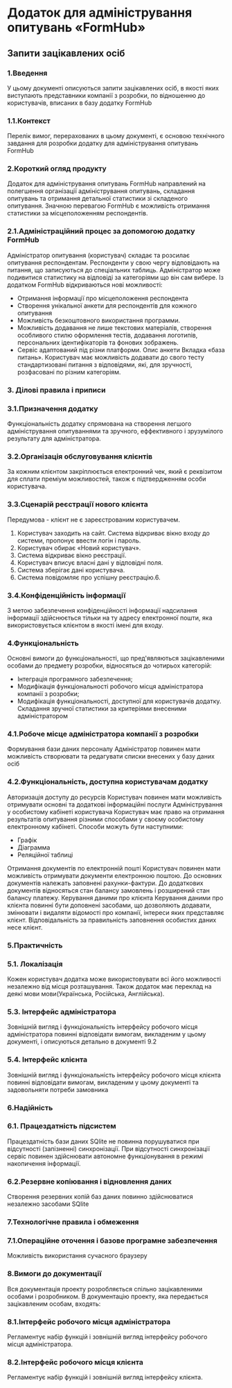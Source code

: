 # Додаток для адміністрування опитувань «FormHub»
## Запити зацікавлених осіб 

### 1.Введення
У цьому документі описуються запити зацікавлених осіб, в якості яких виступають представники компанії з розробки, по відношенню до користувачів, вписаних в базу додатку FormHub

### 1.1.Контекст 
Перелік вимог, перерахованих в цьому документі, є основою технічного завдання для розробки додатку для адміністрування опитувань FormHub

### 2.Короткий огляд продукту 
Додаток для адміністрування опитувань FormHub направлений на полегшення організації адміністрування опитувань, складання опитувань та отримання детальної статистики зі складеного опитування.
Значною перевагою FormHub є можливість отримання статистики за місцеположенням респондентів.

### 2.1.Адміністраційний процес за допомогою додатку FormHub

Адміністратор опитування (користувач) складає та розсилає опитування респондентам. Респонденти у свою чергу відповідають на питання, що записуються до спеціальних таблиць. Адміністратор може подивитися статистику на відповіді за категоріями що він сам вибере. 
Із додатком FormHub відкриваються нові можливості:
- Отримання інформації про місцеположення респондента 
- Створення унікальної анкети для респондентів для кожного опитування  
- Можливість безкоштовного використання программи.
- Можливість додавання не лише текстових матеріалів, створення особливого стилю оформлення тестів, додавання логотипів, персональних ідентифікаторів та фонових зображень.
- Сервіс адаптований під різни платформи. Опис анкети Вкладка «база питань». Користувач має можливість додавати до свого тесту стандартизовані питання з відповідями, які, для зручності, розфасовані по різним категоріям.

### 3. Ділові правила і приписи

### 3.1.Призначення додатку
Функціональність додатку спрямована на створення легшого адміністрування опитуваннями та зручного, еффективного і зрузумілого результату для адміністратора.   

### 3.2.Організація обслуговування клієнтів
За кожним клієнтом закріплюється електронний чек, який є реквізитом для сплати преміум можливостей, також є підтвердженням особи користувача.

### 3.3.Сценарій реєстрації нового клієнта
Передумова - клієнт не є зареєстрованим користувачем.
1. Користувач заходить на сайт. Система відкриває вікно входу до системи, пропонує ввести логін і пароль.
2. Користувач обирає «Новий користувач».
3. Система відкриває вікно реєстрації.
4. Користувач вписує власні дані у відповідні поля.
5. Система зберігає дані користувача.
6. Система повідомляє про успішну реєстрацію.6.

### 3.4.Конфіденційність інформації

З метою забезпечення конфіденційності інформації надсилання інформації здійснюється тільки на ту адресу електронної пошти, яка використовується клієнтом в якості імені для входу.

### 4.Функціональність

Основні вимоги до функціональності, що пред'являються зацікавленими особами до предмету розробки, відносяться до чотирьох категорій:
- Інтеграція програмного забезпечення;
- Модифікація функціональності робочого місця адміністратора компанії з розробки;
- Модифікація функціональності, доступної для користувачів додатку.
Складання зручної статистики за критеріями внесеними адміністратором

### 4.1.Робоче місце адміністратора компанії з розробки
Формування бази даних персоналу
Адміністратор повинен мати можливість створювати та редагувати списки внесених у базу даних осіб 

### 4.2.Функціональність, доступна користувачам додатку
Авторизація доступу до ресурсів
Користувач повинен мати можливість отримувати основні та додаткові інформаційні послуги
Адміністрування у особистому кабінеті користувача
Користувач має право на отримання результатів опитування різними способами у своєму особистому електронному кабінеті. 
Способи можуть бути наступними:
- Графік
- Діаграмма
- Реляційної таблиці


Отримання документів по електронній пошті
Користувач повинен мати можливість отримувати документи електронною поштою.
До основних документів належать заповнені рахунки-фактури.
До додаткових документів відносяться стан балансу замовлень і розширений стан балансу платежу.
Керування даними про клієнта
Керування даними про клієнта повинні бути доповнені засобами, що дозволяють додавати, змінювати і видаляти відомості про компанії, інтереси яких представляє клієнт. Відповідальність за правильність заповнення особистих даних несе клієнт.

### 5.Практичність
### 5.1. Локалізація
Кожен користувач додатка може використовувати всі його можливості незалежно від місця розташування. Також додаток має переклад на деякі мови мови(Українська, Російська, Англійська).

### 5.3. Інтерфейс адміністратора
Зовнішній вигляд і функціональність інтерфейсу робочого місця адміністратора повинні відповідати вимогам, викладеним у цьому документі, і описуються детально в документі 9.2

### 5.4. Інтерфейс клієнта
Зовнішній вигляд і функціональність інтерфейсу робочого місця клієнта повинні відповідати вимогам, викладеним у цьому документі та задовольняти потреби замовника 

### 6.Надійність
### 6.1. Працездатність підсистем
Працездатність бази даних SQlite не повинна порушуватися при відсутності (запізненні) синхронізації. При відсутності синхронізації сервіс повинен здійснювати автономне функціонування в режимі накопичення інформації.

### 6.2.Резервне копіювання і відновлення даних
Створення резервних копій баз даних повинно здійснюватися незалежно засобами SQlite 

### 7.Технологічне правила і обмеження
### 7.1.Операційне оточення і базове програмне забезпечення
Можливість використання сучасного браузеру
### 8.Вимоги до документації
Вся документація проекту розробляється спільно зацікавленими особами і розробником.
В документацію проекту, яка передається зацікавленим особам, входять:

### 8.1.Інтерфейс робочого місця адміністратора
Регламентує набір функцій і зовнішній вигляд інтерфейсу робочого місця адміністратора.

### 8.2.Інтерфейс робочого місця клієнта
Регламентує набір функцій і зовнішній вигляд інтерфейсу клієнта.



